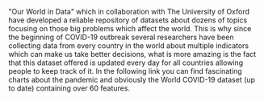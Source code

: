 "Our World in Data" which in collaboration with The University of Oxford have developed a reliable repository of datasets about dozens of topics focusing on those big problems which affect the world. This is why since the beginning of COVID-19 outbreak several researchers have been collecting data from every country in the world about multiple indicators which can make us take better decisions, what is more amazing is the fact that this dataset offered is updated every day for all countries allowing people to keep track of it. In the following link you can find fascinating charts about the pandemic and obviously the World COVID-19 dataset (up to date) containing over 60 features.